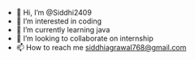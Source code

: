 - 👋 Hi, I’m @Siddhi2409
- 👀 I’m interested in coding
- 🌱 I’m currently learning java
- 💞️ I’m looking to collaborate on internship 
- 📫 How to reach me siddhiagrawal768@gmail.com


<!---
Siddhi2409/Siddhi2409 is a ✨ special ✨ repository because its `README.md` (this file) appears on your GitHub profile.
You can click the Preview link to take a look at your changes.
--->
